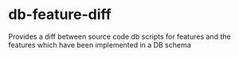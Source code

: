 db-feature-diff
===============

Provides a diff between source code db scripts for features and the features which have been implemented in a DB schema
